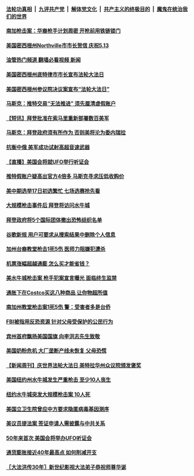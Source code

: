 ####  [法轮功真相](../../../../basic/blob/master/README.md?t=05180901) &nbsp;|&nbsp; [九评共产党](../../../../9ping.md/blob/master/README.md?t=05180901) &nbsp;|&nbsp; [解体党文化](../../../../jtdwh.md/blob/master/README.md?t=05180901)  &nbsp;|&nbsp; [共产主义的终极目的](../../../../gczydzjmd.md/blob/master/README.md?t=05180901) &nbsp;|&nbsp; [魔鬼在统治我们的世界](../../../../mgztzwmdsj.md/blob/master/README.md?t=05180901) 

#### [南加枪击案：华裔枪手计划周密 开枪前用铁链锁门](../pages/prog203/a103431571.md?t=05180901) 

#### [美国密西根州Northville市市长贺信 庆祝5.13](../pages/prog203/a103431556.md?t=05180901) 

#### [油管热门频道 翻墙必看视频 新闻](http://45.76.130.85:81/youtube.html?05180901)

#### [美国密西根州底特律市市长宣布法轮大法日](../pages/prog203/a103431560.md?t=05180901) 

#### [美国密西根州参议院决议案宣布“法轮大法日”](../pages/prog203/a103431558.md?t=05180901) 

#### [马斯克：推特交易“无法推进” 须先厘清虚假账户](../pages/prog203/a103431544.md?t=05180901) 

#### [【短讯】拜登批准在索马里重新部署数百美军](../pages/prog203/a103431443.md?t=05180901) 

#### [马斯克：拜登政府须有所作为 否则美将沦为委内瑞拉](../pages/prog203/a103431471.md?t=05180901) 

#### [抗衡中俄 美军成功试射高超音速武器](../pages/prog203/a103431451.md?t=05180901) 

#### [【直播】美国会将就UFO举行听证会](../pages/prog203/a103430014.md?t=05180901) 

#### [推特假账户疑高出官方4倍多 马斯克寻求压低收购价](../pages/prog203/a103431007.md?t=05180901) 

#### [美中期选举17日初选繁忙 七场选赛抢先看](../pages/prog203/a103430991.md?t=05180901) 

#### [大规模枪击事件后 拜登将访问水牛城](../pages/prog203/a103430876.md?t=05180901) 

#### [拜登政府将5个国际团体撤出恐怖组织名单](../pages/prog203/a103430643.md?t=05180901) 

#### [谷歌新规 用户可要求从搜索结果中删除个人信息](../pages/prog203/a103430625.md?t=05180901) 

#### [加州台裔教堂枪击1死5伤 医师力阻嫌犯遭杀](../pages/prog203/a103430567.md?t=05180901) 

#### [机票涨幅超越通膨 怎么买才能省钱？](../pages/prog203/a103430125.md?t=05180901) 

#### [美水牛城枪击案 枪手犯案宣言曝光 面临终生监禁](../pages/prog203/a103430321.md?t=05180901) 

#### [通胀下在Costco买这八种商品 让你物超所值](../pages/prog203/a103430238.md?t=05180901) 

#### [南加州教堂枪击案1死5伤 警：受害者多是台侨](../pages/prog203/a103429942.md?t=05180901) 

#### [FBI被指用反恐资源 针对父母受保护的公民行为](../pages/prog203/a103429764.md?t=05180901) 

#### [宾州首府飘扬美国国旗 向李洪志先生致敬](../pages/prog203/a103429762.md?t=05180901) 

#### [美国奶粉危机 大厂垄断产线未恢复 父母恐慌](../pages/prog203/a103429569.md?t=05180901) 

#### [【新闻周刊】庆世界法轮大法日 美特拉华州众议院颁发褒奖](../pages/prog203/a103428887.md?t=05180901) 

#### [美国纽约州水牛城发生严重枪击 至少10人丧生](../pages/prog203/a103428782.md?t=05180901) 

#### [纽约水牛城突发大规模枪击案 10人死](../pages/prog203/a103428855.md?t=05180901) 

#### [美国立卫生院曾应中方要求隐匿病毒基因测序](../pages/prog203/a103428702.md?t=05180901) 

#### [美议员提法案 签证申请人需披露与中共关系](../pages/prog203/a103428631.md?t=05180901) 

#### [50年来首次 美国会将举办UFO听证会](../pages/prog203/a103428638.md?t=05180901) 

#### [通货膨胀接近40年最高点 如何削减开支](../pages/prog203/a103428663.md?t=05180901) 

#### [〖大法洪传30年〗新世纪影视大法弟子恭祝师尊华诞](../pages/prog203/a103428347.md?t=05180901) 

<img src='http://gfw-breaker.win/goodnews/indexes/prog203.md' width='0px' height='0px'/>
